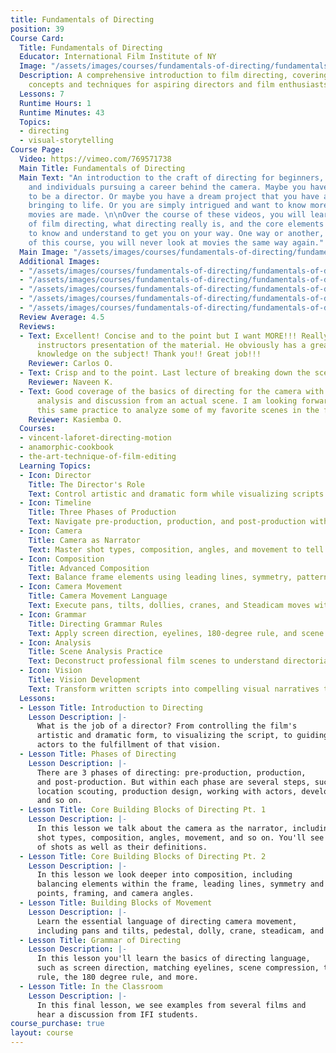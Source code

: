 ```yaml
---
title: Fundamentals of Directing
position: 39
Course Card:
  Title: Fundamentals of Directing
  Educator: International Film Institute of NY
  Image: "/assets/images/courses/fundamentals-of-directing/fundamentals-of-directing.jpg"
  Description: A comprehensive introduction to film directing, covering essential
    concepts and techniques for aspiring directors and film enthusiasts.
  Lessons: 7
  Runtime Hours: 1
  Runtime Minutes: 43
  Topics:
  - directing
  - visual-storytelling
Course Page:
  Video: https://vimeo.com/769571738
  Main Title: Fundamentals of Directing
  Main Text: "An introduction to the craft of directing for beginners, film enthusiasts,
    and individuals pursuing a career behind the camera. Maybe you have always wanted
    to be a director. Or maybe you have a dream project that you have always imagined
    bringing to life. Or you are simply intrigued and want to know more about how
    movies are made. \n\nOver the course of these videos, you will learn the basics
    of film directing, what directing really is, and the core elements you will need
    to know and understand to get you on your way. One way or another, by the end
    of this course, you will never look at movies the same way again."
  Main Image: "/assets/images/courses/fundamentals-of-directing/fundamentals-of-directing-1.jpg"
  Additional Images:
  - "/assets/images/courses/fundamentals-of-directing/fundamentals-of-directing-2.jpg"
  - "/assets/images/courses/fundamentals-of-directing/fundamentals-of-directing-3.jpg"
  - "/assets/images/courses/fundamentals-of-directing/fundamentals-of-directing-4.jpg"
  - "/assets/images/courses/fundamentals-of-directing/fundamentals-of-directing-5.jpg"
  - "/assets/images/courses/fundamentals-of-directing/fundamentals-of-directing-6.jpg"
  Review Average: 4.5
  Reviews:
  - Text: Excellent! Concise and to the point but I want MORE!!! Really enjoyed the
      instructors presentation of the material. He obviously has a great depth of
      knowledge on the subject! Thank you!! Great job!!!
    Reviewer: Carlos O.
  - Text: Crisp and to the point. Last lecture of breaking down the scene was excellent.
    Reviewer: Naveen K.
  - Text: Good coverage of the basics of directing for the camera with a good classroom
      analysis and discussion from an actual scene. I am looking forward to using
      this same practice to analyze some of my favorite scenes in the future.
    Reviewer: Kasiemba O.
  Courses:
  - vincent-laforet-directing-motion
  - anamorphic-cookbook
  - the-art-technique-of-film-editing
  Learning Topics:
  - Icon: Director
    Title: The Director's Role
    Text: Control artistic and dramatic form while visualizing scripts and guiding cast and crew.
  - Icon: Timeline
    Title: Three Phases of Production
    Text: Navigate pre-production, production, and post-production with essential planning and execution.
  - Icon: Camera
    Title: Camera as Narrator
    Text: Master shot types, composition, angles, and movement to tell stories through the lens.
  - Icon: Composition
    Title: Advanced Composition
    Text: Balance frame elements using leading lines, symmetry, patterns, and strategic viewpoints.
  - Icon: Camera Movement
    Title: Camera Movement Language
    Text: Execute pans, tilts, dollies, cranes, and Steadicam moves with purpose and precision.
  - Icon: Grammar
    Title: Directing Grammar Rules
    Text: Apply screen direction, eyelines, 180-degree rule, and scene compression professionally.
  - Icon: Analysis
    Title: Scene Analysis Practice
    Text: Deconstruct professional film scenes to understand directorial choices and techniques.
  - Icon: Vision
    Title: Vision Development
    Text: Transform written scripts into compelling visual narratives that engage audiences.
  Lessons:
  - Lesson Title: Introduction to Directing
    Lesson Description: |-
      What is the job of a director? From controlling the film's
      artistic and dramatic form, to visualizing the script, to guiding the crew and
      actors to the fulfillment of that vision.
  - Lesson Title: Phases of Directing
    Lesson Description: |-
      There are 3 phases of directing: pre-production, production,
      and post-production. But within each phase are several steps, such as casting,
      location scouting, production design, working with actors, developing a score,
      and so on.
  - Lesson Title: Core Building Blocks of Directing Pt. 1
    Lesson Description: |-
      In this lesson we talk about the camera as the narrator, including
      shot types, composition, angles, movement, and so on. You'll see demonstrations
      of shots as well as their definitions.
  - Lesson Title: Core Building Blocks of Directing Pt. 2
    Lesson Description: |-
      In this lesson we look deeper into composition, including
      balancing elements within the frame, leading lines, symmetry and patterns, view
      points, framing, and camera angles.
  - Lesson Title: Building Blocks of Movement
    Lesson Description: |-
      Learn the essential language of directing camera movement,
      including pans and tilts, pedestal, dolly, crane, steadicam, and zooms.
  - Lesson Title: Grammar of Directing
    Lesson Description: |-
      In this lesson you'll learn the basics of directing language,
      such as screen direction, matching eyelines, scene compression, the 30 degree
      rule, the 180 degree rule, and more.
  - Lesson Title: In the Classroom
    Lesson Description: |-
      In this final lesson, we see examples from several films and
      hear a discussion from IFI students.
course_purchase: true
layout: course
---
```


